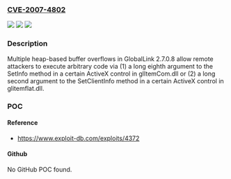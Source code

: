 ### [CVE-2007-4802](https://cve.mitre.org/cgi-bin/cvename.cgi?name=CVE-2007-4802)
![](https://img.shields.io/static/v1?label=Product&message=n%2Fa&color=blue)
![](https://img.shields.io/static/v1?label=Version&message=n%2Fa&color=blue)
![](https://img.shields.io/static/v1?label=Vulnerability&message=n%2Fa&color=brighgreen)

### Description

Multiple heap-based buffer overflows in GlobalLink 2.7.0.8 allow remote attackers to execute arbitrary code via (1) a long eighth argument to the SetInfo method in a certain ActiveX control in glItemCom.dll or (2) a long second argument to the SetClientInfo method in a certain ActiveX control in glitemflat.dll.

### POC

#### Reference
- https://www.exploit-db.com/exploits/4372

#### Github
No GitHub POC found.

